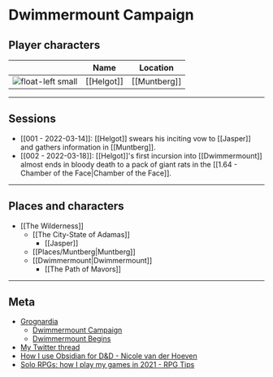 # Dwimmermount Campaign

## Player characters
|                                    | Name       | Location     |
| ---------------------------------- | ---------- | ------------ |
| ![float-left small](HumM27_lg.png) | [[Helgot]] | [[Muntberg]] | 


----
## Sessions
- [[001 - 2022-03-14]]: [[Helgot]] swears his inciting vow to [[Jasper]] and gathers information in [[Muntberg]].
- [[002 - 2022-03-18]]: [[Helgot]]'s first incursion into [[Dwimmermount]] almost ends in bloody death to a pack of giant rats in the [[1.64 - Chamber of the Face|Chamber of the Face]].


----
## Places and characters
- [[The Wilderness]]
	-  [[The City-State of Adamas]]
		- [[Jasper]]
	- [[Places/Muntberg|Muntberg]]
	- [[Dwimmermount|Dwimmermount]]
		- [[The Path of Mavors]]


----
## Meta
- [Grognardia](http://grognardia.blogspot.com/)
	- [Dwimmermount Campaign](http://grognardia.blogspot.com/2008/12/dwimmermount-campaign.html)
	- [Dwimmermount Begins](http://grognardia.blogspot.com/2009/01/dwimmermount-begins.html)
- [My Twitter thread](https://twitter.com/rumorsmatrix/status/1503523200747155458)
- [How I use Obsidian for D&D - Nicole van der Hoeven](https://nicolevanderhoeven.com/blog/20210809-dnd-obsidian-player/)
- [Solo RPGs: how I play my games in 2021 - RPG Tips](https://www.youtube.com/watch?v=XTFFzuZVcPk&ab_channel=RPGTips)
